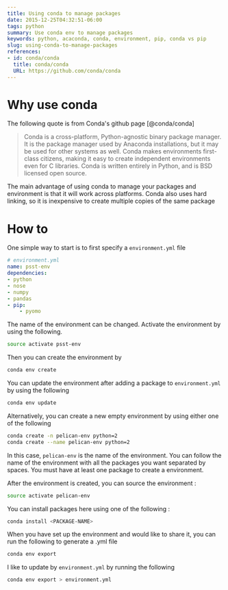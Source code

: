 ```yaml
---
title: Using conda to manage packages
date: 2015-12-25T04:32:51-06:00
tags: python
summary: Use conda env to manage packages
keywords: python, acaconda, conda, environment, pip, conda vs pip
slug: using-conda-to-manage-packages
references:
- id: conda/conda
  title: conda/conda
  URL: https://github.com/conda/conda
---
```


# Why use conda

The following quote is from Conda's github page [@conda/conda]

> Conda is a cross-platform, Python-agnostic binary package manager. It is the package manager used by Anaconda installations, but it may be used for other systems as well. Conda makes environments first-class citizens, making it easy to create independent environments even for C libraries. Conda is written entirely in Python, and is BSD licensed open source.

The main advantage of using conda to manage your packages and environment is that it will work across platforms.
Conda also uses hard linking, so it is inexpensive to create multiple copies of the same package

# How to

One simple way to start is to first specify a `environment.yml` file

```yaml
# environment.yml
name: psst-env
dependencies:
- python
- nose
- numpy
- pandas
- pip:
    - pyomo
```

The name of the environment can be changed. Activate the environment by using the following.

```bash
source activate psst-env
```

Then you can create the environment by

```bash
conda env create
```

You can update the environment after adding a package to `environment.yml` by using the following

```bash
conda env update
```

Alternatively, you can create a new empty environment by using either one of the following

```bash
conda create -n pelican-env python=2
conda create --name pelican-env python=2
```

In this case, `pelican-env` is the name of the environment.
You can follow the name of the environment with all the packages you want separated by spaces.
You must have at least one package to create a environment.

After the environment is created, you can source the environment :

```bash
source activate pelican-env
```

You can install packages here using one of the following :

```bash
conda install <PACKAGE-NAME>
```

When you have set up the environment and would like to share it, you can run the following to generate a .yml file

```bash
conda env export
```

I like to update by `environment.yml` by running the following

```bash
conda env export > environment.yml
```
